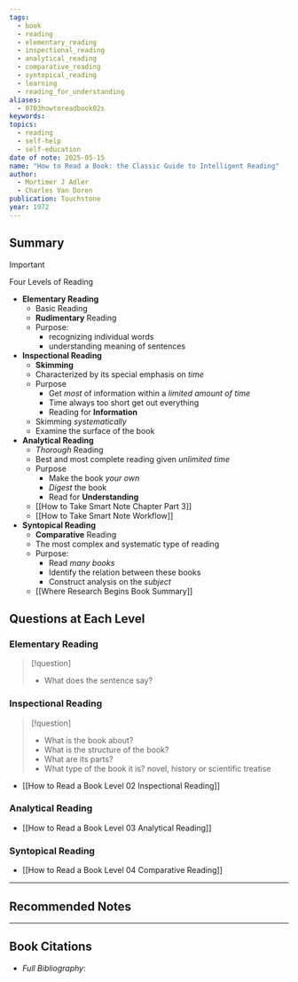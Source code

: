 ```yaml
---
tags:
  - book
  - reading
  - elementary_reading
  - inspectional_reading
  - analytical_reading
  - comparative_reading
  - syntopical_reading
  - learning
  - reading_for_understanding
aliases:
  - 0703howtoreadbook02s
keywords: 
topics:
  - reading
  - self-help
  - self-education
date of note: 2025-05-15
name: "How to Read a Book: the Classic Guide to Intelligent Reading"
author:
  - Mortimer J Adler
  - Charles Van Doren
publication: Touchstone
year: 1972
---
```


## Summary

>[!important] 
>Four Levels of Reading
> 
> - **Elementary Reading** 
> 	- Basic Reading
> 	- **Rudimentary** Reading
> 	- Purpose: 
> 		- recognizing individual words
> 		- understanding meaning of sentences 
> - **Inspectional Reading**
> 	- **Skimming**
> 	- Characterized by its special emphasis on *time*
> 	- Purpose 
> 		- Get *most* of information within a *limited amount of time* 
> 		- Time always too short get out everything 
> 		- Reading for **Information** 
> 	- Skimming *systematically*
> 	- Examine the surface of the book
> - **Analytical Reading**
> 	- *Thorough* Reading
> 	- Best and most complete reading given *unlimited time*
> 	- Purpose 
> 		- Make the book *your own*
> 		- *Digest* the book
> 		- Read for **Understanding**
> 	- [[How to Take Smart Note Chapter Part 3]]
> 	- [[How to Take Smart Note Workflow]]
> - **Syntopical Reading**
> 	- **Comparative** Reading
> 	- The most complex and systematic type of reading 
> 	- Purpose:
> 		- Read *many books*
> 		- Identify the relation between these books
> 		- Construct analysis on the *subject*
> 	- [[Where Research Begins Book Summary]]
> 


## Questions at Each Level

### Elementary Reading 

>[!question]
>- What does the sentence say?


### Inspectional Reading 

>[!question]
> - What is the book about?
> - What is the structure of the book?
> - What are its parts?
> - What type of the book it is? novel, history or scientific treatise
> 

- [[How to Read a Book Level 02 Inspectional Reading]]


### Analytical Reading 


- [[How to Read a Book Level 03 Analytical Reading]]


### Syntopical Reading


- [[How to Read a Book Level 04 Comparative Reading]]






-----------
##  Recommended Notes




----------
## Book Citations

- *Full Bibliography*:


